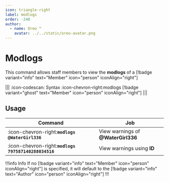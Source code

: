 ```yaml
---
icon: triangle-right
label: modlogs
order: -240
author:
  - name: Oreo ™
    avatar: ../../static/oreo-avatar.png
---
```


# Modlogs

This command allows staff members to view the **modlogs** of a [!badge variant="info" text="Member" icon="person" iconAlign="right"]

||| :icon-codescan: Syntax
:icon-chevron-right:modlogs [!badge variant="ghost" text="Member" icon="person" iconAlign="right"]
|||

## Usage

| Command                                              | Job                                |
| ---------------------------------------------------- | ---------------------------------- |
| :icon-chevron-right:**`modlogs @WaterGirl336`**      | View warnings of **@WaterGirl336** |
| :icon-chevron-right:**`modlogs 797587140288034516`** | View warnings using **ID**         |

!!!info Info
If no [!badge variant="info" text="Member" icon="person" iconAlign="right"] is specified, it will default to the [!badge variant="info" text="Author" icon="person" iconAlign="right"]
!!!
